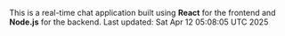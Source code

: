 This is a real-time chat application built using **React** for the frontend and **Node.js** for the backend.
Last updated: Sat Apr 12 05:08:05 UTC 2025
